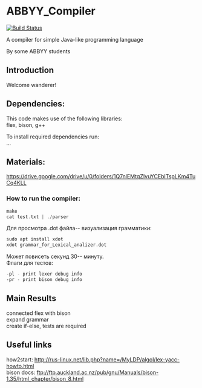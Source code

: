 # ABBYY_Compiler
[![Build Status](https://travis-ci.org/EgorovEV/ABBYY_Compiler.svg?branch=develop)](https://travis-ci.org/EgorovEV/ABBYY_Compiler)

A compiler for simple Java-like programming language

By some ABBYY students <br />

## Introduction
Welcome wanderer! <br />

## Dependencies:

This code makes use of the following libraries: <br />
flex, bison, g++ <br />

To install required dependencies run:<br />
...<br />

## Materials:
https://drive.google.com/drive/u/0/folders/1Q7nlEMtqZIvuYCEbITspLKm4TuCq4KLL <br />

### How to run the compiler:
```asm
make
cat test.txt | ./parser
```
Для просмотра .dot файла-- визуализация грамматики:
```asm
sudo apt install xdot
xdot grammar_for_Lexical_analizer.dot
```
Может повисеть секунд 30-- минуту. <br />
Флаги для тестов:
```asm
-pl - print lexer debug info
-pr - print bison debug info
```


## Main Results
connected flex with bison<br />
expand grammar<br />
create if-else, tests are required <br />


## Useful links
how2start: http://rus-linux.net/lib.php?name=/MyLDP/algol/lex-yacc-howto.html <br />
bison docs: ftp://ftp.auckland.ac.nz/pub/gnu/Manuals/bison-1.35/html_chapter/bison_8.html <br />

